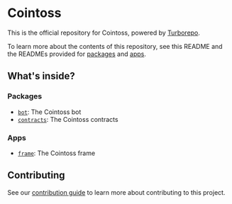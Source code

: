 # Cointoss

This is the official repository for Cointoss, powered by [Turborepo](https://turbo.build/repo).

To learn more about the contents of this repository, see this README and the READMEs provided for [packages](https://github.com/ephemeraHQ/cointoss/tree/main/packages) and [apps](https://github.com/ephemeraHQ/cointoss/tree/main/apps).

## What's inside?

### Packages

- [`bot`](https://github.com/ephemeraHQ/cointoss/tree/main/packages/bot): The Cointoss bot
- [`contracts`](https://github.com/ephemeraHQ/cointoss/tree/main/packages/contracts): The Cointoss contracts

### Apps

- [`frame`](https://github.com/ephemeraHQ/cointoss/tree/main/apps/frame): The Cointoss frame

## Contributing

See our [contribution guide](./CONTRIBUTING.md) to learn more about contributing to this project.
